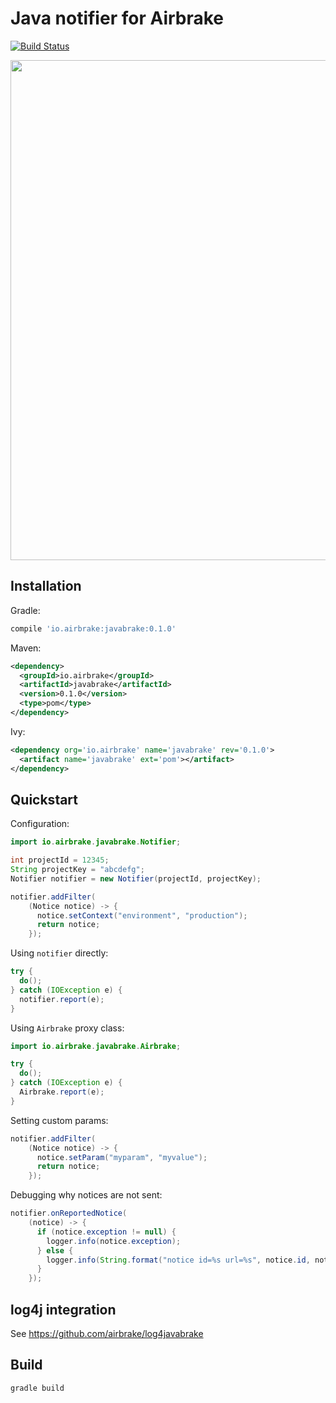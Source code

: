 # Java notifier for Airbrake

[![Build Status](https://travis-ci.org/airbrake/javabrake.svg?branch=master)](https://travis-ci.org/airbrake/javabrake)

<img src="http://f.cl.ly/items/0u0S1z2l3Q05371C1C0I/java%2009.19.32.jpg" width=800px>

## Installation

Gradle:

```gradle
compile 'io.airbrake:javabrake:0.1.0'
```

Maven:

```xml
<dependency>
  <groupId>io.airbrake</groupId>
  <artifactId>javabrake</artifactId>
  <version>0.1.0</version>
  <type>pom</type>
</dependency>
```

Ivy:

```xml
<dependency org='io.airbrake' name='javabrake' rev='0.1.0'>
  <artifact name='javabrake' ext='pom'></artifact>
</dependency>
```

## Quickstart

Configuration:

```java
import io.airbrake.javabrake.Notifier;

int projectId = 12345;
String projectKey = "abcdefg";
Notifier notifier = new Notifier(projectId, projectKey);

notifier.addFilter(
    (Notice notice) -> {
      notice.setContext("environment", "production");
      return notice;
    });
```

Using `notifier` directly:

```java
try {
  do();
} catch (IOException e) {
  notifier.report(e);
}
```

Using `Airbrake` proxy class:

``` java
import io.airbrake.javabrake.Airbrake;

try {
  do();
} catch (IOException e) {
  Airbrake.report(e);
}
```

Setting custom params:

```java
notifier.addFilter(
    (Notice notice) -> {
      notice.setParam("myparam", "myvalue");
      return notice;
    });
```

Debugging why notices are not sent:

```java
notifier.onReportedNotice(
    (notice) -> {
      if (notice.exception != null) {
        logger.info(notice.exception);
      } else {
        logger.info(String.format("notice id=%s url=%s", notice.id, notice.url));
      }
    });
```

## log4j integration

See https://github.com/airbrake/log4javabrake

## Build

```sh
gradle build
```
